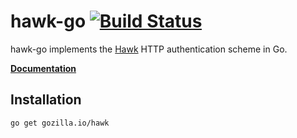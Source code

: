 # hawk-go [![Build Status](https://travis-ci.org/mozilla-services/hawk-go.png?branch=master)](https://travis-ci.org/mozilla-services/hawk-go)

hawk-go implements the [Hawk](https://github.com/hueniverse/hawk) HTTP
authentication scheme in Go.

[**Documentation**](http://godoc.org/github.com/mozilla-services/hawk-go)

## Installation

```text
go get gozilla.io/hawk
```
